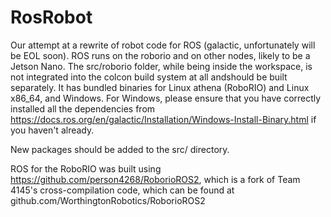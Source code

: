 # RosRobot

Our attempt at a rewrite of robot code for ROS (galactic, unfortunately will be EOL soon).
ROS runs on the roborio and on other nodes, likely to be a Jetson Nano. The src/roborio folder,
while being inside the workspace, is not integrated into the colcon build system at all andshould be built separately.
It has bundled binaries for Linux athena (RoboRIO) and Linux x86_64, and Windows. For Windows, please ensure that you have correctly
installed all the dependencies from https://docs.ros.org/en/galactic/Installation/Windows-Install-Binary.html if you haven't already.

New packages should be added to the src/ directory. 

ROS for the RoboRIO was built using https://github.com/person4268/RoborioROS2, which is a
fork of Team 4145's cross-compilation code, which can be found at github.com/WorthingtonRobotics/RoborioROS2
